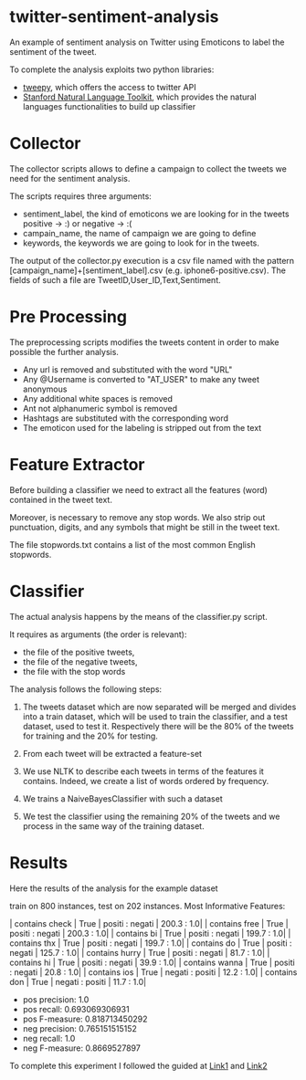 # twitter-sentiment-analysis
An example of sentiment analysis on Twitter using Emoticons to label the sentiment of the tweet.

To complete the analysis exploits two python libraries:

- [tweepy](http://www.tweepy.org/), which offers the access to twitter API
- [Stanford Natural Language Toolkit](http://www.nltk.org/), which provides the natural languages functionalities to build up classifier

# Collector

The collector scripts allows to define a campaign to collect the tweets we need for the sentiment analysis.

The scripts requires three arguments:  
 - sentiment_label, the kind of emoticons we are looking for in the tweets positive -> :) or negative -> :(
 - campain_name, the name of campaign we are going to define
 - keywords, the keywords we are going to look for in the tweets.

The output of the collector.py execution is a csv file named with the pattern 
[campaign_name]+[sentiment_label].csv (e.g. iphone6-positive.csv). The fields of such a file are TweetID,User_ID,Text,Sentiment.

# Pre Processing

The preprocessing scripts modifies the tweets content in order to make possible the further analysis. 

- Any url is removed and substituted with the word "URL"
- Any @Username is converted to "AT_USER" to make any tweet anonymous 
- Any additional white spaces is removed
- Ant not alphanumeric symbol is removed 
- Hashtags are substituted with the corresponding word
- The emoticon used for the labeling is stripped out from the text

# Feature Extractor

Before building a classifier we need to extract all the features (word) contained in the tweet text.

Moreover, is necessary to remove any stop words. 
We also strip out punctuation, digits, and any symbols that might be still in the tweet text.

The file stopwords.txt contains a list of the most common English stopwords.

# Classifier

The actual analysis happens by the means of the classifier.py script.

It requires as arguments (the order is relevant):

- the file of the positive tweets, 
- the file of the negative tweets,
- the file with the stop words

The analysis follows the following steps:

1) The tweets dataset which are now separated will be merged and divides into a train dataset, which will be used to train the classifier, and a test dataset, used to test it. Respectively there will be the 80% of the tweets for training and the 20% for testing.

2) From each tweet will be extracted a feature-set
3) We use NLTK to describe each tweets in terms of the features it contains. Indeed, we create a list of words ordered by frequency.
4) We trains a NaiveBayesClassifier with such a dataset
5) We test the classifier using the remaining 20% of the tweets and we process in the same way of the training dataset.

# Results

Here the results of the analysis for the example dataset

train on 800 instances, test on 202 instances.
Most Informative Features:


| contains check |  True  |          positi : negati |    200.3 : 1.0| 
| contains free |  True   |         positi : negati |    200.3 : 1.0| 
| contains bi |  True     |       positi : negati |   199.7 : 1.0| 
| contains thx |  True   |         positi : negati |     199.7 : 1.0| 
| contains do |  True    |        positi : negati |    125.7 : 1.0| 
| contains hurry |  True  |          positi : negati |      81.7 : 1.0| 
| contains hi |  True    |        positi : negati |     39.9 : 1.0| 
| contains wanna |  True  |          positi : negati |      20.8 : 1.0| 
| contains ios |  True   |         negati : positi |      12.2 : 1.0| 
| contains don |  True   |         negati : positi |      11.7 : 1.0| 

- pos precision: 1.0
- pos recall: 0.693069306931
- pos F-measure: 0.818713450292
- neg precision: 0.765151515152
- neg recall: 1.0
- neg F-measure: 0.8669527897

To complete this experiment I followed the guided at [Link1](http://ravikiranj.net/posts/2012/code/how-build-twitter-sentiment-analyzer/#implementation-details) and [Link2](http://www.laurentluce.com/posts/twitter-sentiment-analysis-using-python-and-nltk/)


